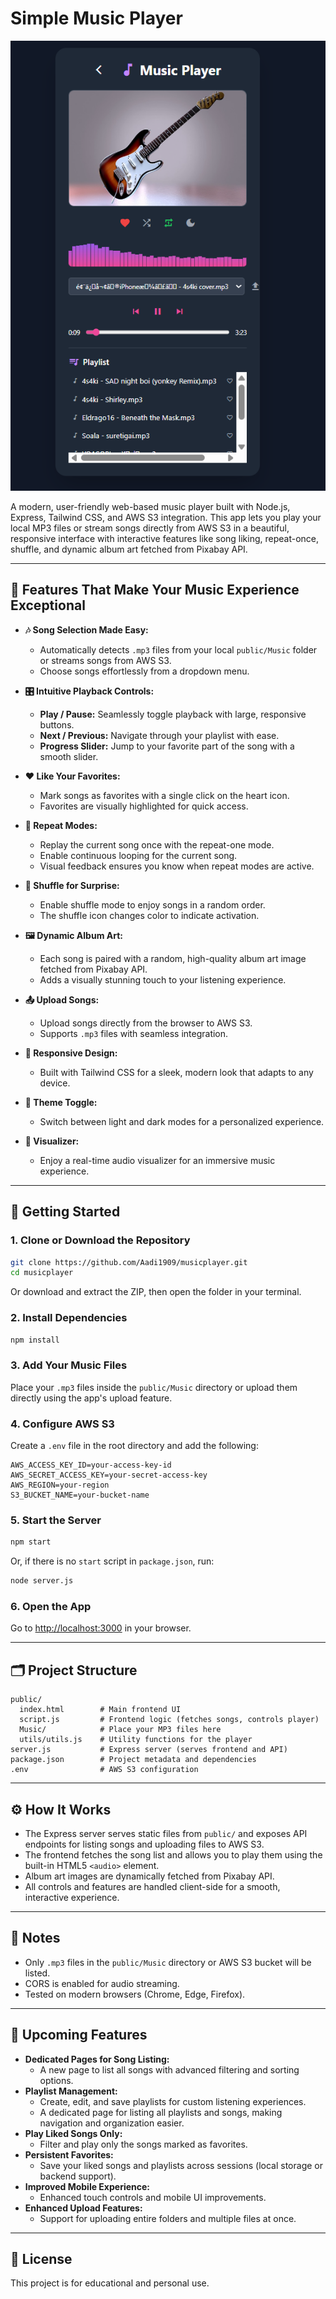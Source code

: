 # Simple Music Player

![Music Player Preview](./preview.png)

A modern, user-friendly web-based music player built with Node.js, Express, Tailwind CSS, and AWS S3 integration. This app lets you play your local MP3 files or stream songs directly from AWS S3 in a beautiful, responsive interface with interactive features like song liking, repeat-once, shuffle, and dynamic album art fetched from Pixabay API.

---

## 🎵 Features That Make Your Music Experience Exceptional

- **🎶 Song Selection Made Easy:**
  - Automatically detects `.mp3` files from your local `public/Music` folder or streams songs from AWS S3.
  - Choose songs effortlessly from a dropdown menu.

- **🎛️ Intuitive Playback Controls:**
  - **Play / Pause:** Seamlessly toggle playback with large, responsive buttons.
  - **Next / Previous:** Navigate through your playlist with ease.
  - **Progress Slider:** Jump to your favorite part of the song with a smooth slider.

- **❤️ Like Your Favorites:**
  - Mark songs as favorites with a single click on the heart icon.
  - Favorites are visually highlighted for quick access.

- **🔁 Repeat Modes:**
  - Replay the current song once with the repeat-one mode.
  - Enable continuous looping for the current song.
  - Visual feedback ensures you know when repeat modes are active.

- **🔀 Shuffle for Surprise:**
  - Enable shuffle mode to enjoy songs in a random order.
  - The shuffle icon changes color to indicate activation.

- **🖼️ Dynamic Album Art:**
  - Each song is paired with a random, high-quality album art image fetched from Pixabay API.
  - Adds a visually stunning touch to your listening experience.

- **📤 Upload Songs:**
  - Upload songs directly from the browser to AWS S3.
  - Supports `.mp3` files with seamless integration.

- **📱 Responsive Design:**
  - Built with Tailwind CSS for a sleek, modern look that adapts to any device.

- **🎨 Theme Toggle:**
  - Switch between light and dark modes for a personalized experience.

- **🎵 Visualizer:**
  - Enjoy a real-time audio visualizer for an immersive music experience.

---

## 🚀 Getting Started

### 1. Clone or Download the Repository
```sh
git clone https://github.com/Aadi1909/musicplayer.git
cd musicplayer
```
Or download and extract the ZIP, then open the folder in your terminal.

### 2. Install Dependencies
```sh
npm install
```

### 3. Add Your Music Files
Place your `.mp3` files inside the `public/Music` directory or upload them directly using the app's upload feature.

### 4. Configure AWS S3
Create a `.env` file in the root directory and add the following:
```
AWS_ACCESS_KEY_ID=your-access-key-id
AWS_SECRET_ACCESS_KEY=your-secret-access-key
AWS_REGION=your-region
S3_BUCKET_NAME=your-bucket-name
```

### 5. Start the Server
```sh
npm start
```
Or, if there is no `start` script in `package.json`, run:
```sh
node server.js
```

### 6. Open the App
Go to [http://localhost:3000](http://localhost:3000) in your browser.

---

## 🗂️ Project Structure
```
public/
  index.html        # Main frontend UI
  script.js         # Frontend logic (fetches songs, controls player)
  Music/            # Place your MP3 files here
  utils/utils.js    # Utility functions for the player
server.js           # Express server (serves frontend and API)
package.json        # Project metadata and dependencies
.env                # AWS S3 configuration
```

---

## ⚙️ How It Works
- The Express server serves static files from `public/` and exposes API endpoints for listing songs and uploading files to AWS S3.
- The frontend fetches the song list and allows you to play them using the built-in HTML5 `<audio>` element.
- Album art images are dynamically fetched from Pixabay API.
- All controls and features are handled client-side for a smooth, interactive experience.

---

## 📝 Notes
- Only `.mp3` files in the `public/Music` directory or AWS S3 bucket will be listed.
- CORS is enabled for audio streaming.
- Tested on modern browsers (Chrome, Edge, Firefox).

---

## 🔮 Upcoming Features
- **Dedicated Pages for Song Listing:**
  - A new page to list all songs with advanced filtering and sorting options.
- **Playlist Management:**
  - Create, edit, and save playlists for custom listening experiences.
  - A dedicated page for listing all playlists and songs, making navigation and organization easier.
- **Play Liked Songs Only:**
  - Filter and play only the songs marked as favorites.
- **Persistent Favorites:**
  - Save your liked songs and playlists across sessions (local storage or backend support).
- **Improved Mobile Experience:**
  - Enhanced touch controls and mobile UI improvements.
- **Enhanced Upload Features:**
  - Support for uploading entire folders and multiple files at once.

---

## 📄 License
This project is for educational and personal use.
